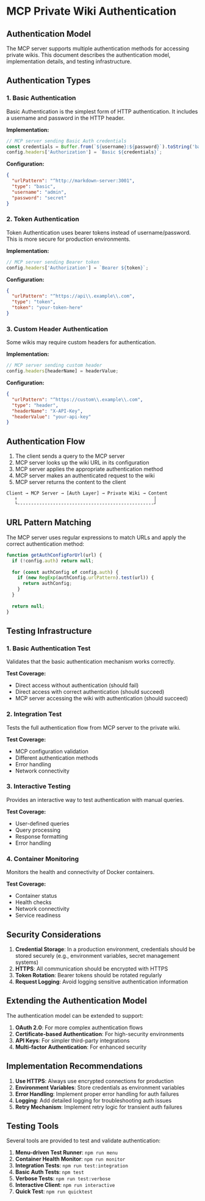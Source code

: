 # MCP Private Wiki Authentication 

## Authentication Model

The MCP server supports multiple authentication methods for accessing private wikis. This document describes the authentication model, implementation details, and testing infrastructure.

## Authentication Types

### 1. Basic Authentication

Basic Authentication is the simplest form of HTTP authentication. It includes a username and password in the HTTP header.

**Implementation:**
```javascript
// MCP server sending Basic Auth credentials
const credentials = Buffer.from(`${username}:${password}`).toString('base64');
config.headers['Authorization'] = `Basic ${credentials}`;
```

**Configuration:**
```json
{
  "urlPattern": "^http://markdown-server:3001",
  "type": "basic",
  "username": "admin",
  "password": "secret"
}
```

### 2. Token Authentication

Token Authentication uses bearer tokens instead of username/password. This is more secure for production environments.

**Implementation:**
```javascript
// MCP server sending Bearer token
config.headers['Authorization'] = `Bearer ${token}`;
```

**Configuration:**
```json
{
  "urlPattern": "^https://api\\.example\\.com",
  "type": "token",
  "token": "your-token-here"
}
```

### 3. Custom Header Authentication

Some wikis may require custom headers for authentication.

**Implementation:**
```javascript
// MCP server sending custom header
config.headers[headerName] = headerValue;
```

**Configuration:**
```json
{
  "urlPattern": "^https://custom\\.example\\.com",
  "type": "header",
  "headerName": "X-API-Key",
  "headerValue": "your-api-key"
}
```

## Authentication Flow

1. The client sends a query to the MCP server
2. MCP server looks up the wiki URL in its configuration
3. MCP server applies the appropriate authentication method
4. MCP server makes an authenticated request to the wiki
5. MCP server returns the content to the client

```
Client → MCP Server → [Auth Layer] → Private Wiki → Content
   ↑                                                  |
   └--------------------------------------------------┘
```

## URL Pattern Matching

The MCP server uses regular expressions to match URLs and apply the correct authentication method:

```javascript
function getAuthConfigForUrl(url) {
  if (!config.auth) return null;
  
  for (const authConfig of config.auth) {
    if (new RegExp(authConfig.urlPattern).test(url)) {
      return authConfig;
    }
  }
  
  return null;
}
```

## Testing Infrastructure

### 1. Basic Authentication Test

Validates that the basic authentication mechanism works correctly.

**Test Coverage:**
- Direct access without authentication (should fail)
- Direct access with correct authentication (should succeed)
- MCP server accessing the wiki with authentication (should succeed)

### 2. Integration Test

Tests the full authentication flow from MCP server to the private wiki.

**Test Coverage:**
- MCP configuration validation
- Different authentication methods
- Error handling
- Network connectivity

### 3. Interactive Testing

Provides an interactive way to test authentication with manual queries.

**Test Coverage:**
- User-defined queries
- Query processing
- Response formatting
- Error handling

### 4. Container Monitoring

Monitors the health and connectivity of Docker containers.

**Test Coverage:**
- Container status
- Health checks
- Network connectivity
- Service readiness

## Security Considerations

1. **Credential Storage**: In a production environment, credentials should be stored securely (e.g., environment variables, secret management systems)
2. **HTTPS**: All communication should be encrypted with HTTPS
3. **Token Rotation**: Bearer tokens should be rotated regularly
4. **Request Logging**: Avoid logging sensitive authentication information

## Extending the Authentication Model

The authentication model can be extended to support:

1. **OAuth 2.0**: For more complex authentication flows
2. **Certificate-based Authentication**: For high-security environments
3. **API Keys**: For simpler third-party integrations
4. **Multi-factor Authentication**: For enhanced security

## Implementation Recommendations

1. **Use HTTPS**: Always use encrypted connections for production
2. **Environment Variables**: Store credentials as environment variables
3. **Error Handling**: Implement proper error handling for auth failures
4. **Logging**: Add detailed logging for troubleshooting auth issues
5. **Retry Mechanism**: Implement retry logic for transient auth failures

## Testing Tools

Several tools are provided to test and validate authentication:

1. **Menu-driven Test Runner**: `npm run menu`
2. **Container Health Monitor**: `npm run monitor`
3. **Integration Tests**: `npm run test:integration`
4. **Basic Auth Tests**: `npm test`
5. **Verbose Tests**: `npm run test:verbose`
6. **Interactive Client**: `npm run interactive`
7. **Quick Test**: `npm run quicktest`
